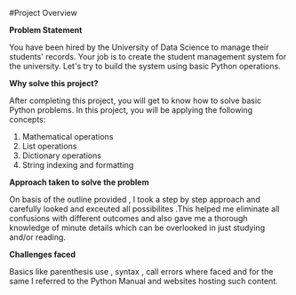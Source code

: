 #Project Overview

**Problem Statement**

You have been hired by the University of Data Science to manage their students' records. Your job is to create the student management system for the university. Let's try to build the system using basic Python operations.

**Why solve this project?**

After completing this project, you will get to know how to solve basic Python problems. In this project, you will be applying the following concepts:

1. Mathematical operations
2. List operations
3. Dictionary operations
4. String indexing and formatting

**Approach taken to solve the problem**

On basis of the outline provided , I took a step by step approach and carefully looked and exceuted all possibilites .This helped me eliminate all confusions with different outcomes and also gave me a thorough knowledge of minute details which can be overlooked in just studying and/or reading.

**Challenges faced**

Basics like parenthesis use , syntax , call errors where faced and for the same I referred to the Python Manual and websites hosting such content.
